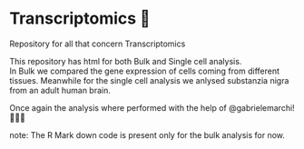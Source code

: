 # Transcriptomics 🧬
Repository for all that concern Transcriptomics 

This repository has html for both Bulk and Single cell analysis.  
In Bulk we compared the gene expression of cells coming from different tissues. 
Meanwhile for the single cell analysis we anlysed substanzia nigra from an adult human brain. 

Once again the analysis where performed with the help of @gabrielemarchi! 👨🏻‍🔬

note: The R Mark down code is present only for the bulk analysis for now. 
